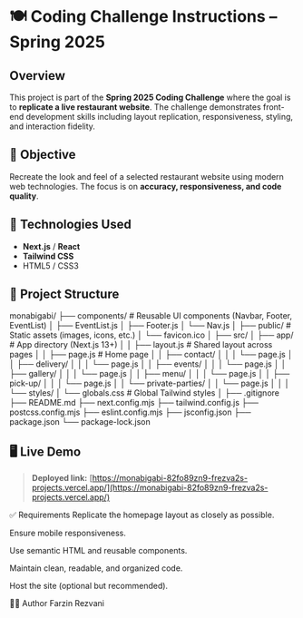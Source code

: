 # 🍽️ Coding Challenge Instructions – Spring 2025

## Overview

This project is part of the **Spring 2025 Coding Challenge** where the goal is to **replicate a live restaurant website**. The challenge demonstrates front-end development skills including layout replication, responsiveness, styling, and interaction fidelity.

## 📌 Objective

Recreate the look and feel of a selected restaurant website using modern web technologies. The focus is on **accuracy, responsiveness, and code quality**.

## 🔧 Technologies Used

- **Next.js** / **React**
- **Tailwind CSS**
- HTML5 / CSS3

## 📂 Project Structure

monabigabi/
├── components/             # Reusable UI components (Navbar, Footer, EventList)
│   ├── EventList.js
│   ├── Footer.js
│   └── Nav.js
│
├── public/                 # Static assets (images, icons, etc.)
│   └── favicon.ico
│
├── src/
│   ├── app/                # App directory (Next.js 13+)
│   │   ├── layout.js       # Shared layout across pages
│   │   ├── page.js         # Home page
│   │   ├── contact/
│   │   │   └── page.js
│   │   ├── delivery/
│   │   │   └── page.js
│   │   ├── events/
│   │   │   └── page.js
│   │   ├── gallery/
│   │   │   └── page.js
│   │   ├── menu/
│   │   │   └── page.js
│   │   ├── pick-up/
│   │   │   └── page.js
│   │   └── private-parties/
│   │       └── page.js
│   │
│   └── styles/
│       └── globals.css     # Global Tailwind styles
│
├── .gitignore
├── README.md
├── next.config.mjs
├── tailwind.config.js
├── postcss.config.mjs
├── eslint.config.mjs
├── jsconfig.json
├── package.json
└── package-lock.json


## 🖥️ Live Demo

> **Deployed link:** [https://monabigabi-82fo89zn9-frezva2s-projects.vercel.app/](https://monabigabi-82fo89zn9-frezva2s-projects.vercel.app/)  

✅ Requirements
Replicate the homepage layout as closely as possible.

Ensure mobile responsiveness.

Use semantic HTML and reusable components.

Maintain clean, readable, and organized code.

Host the site (optional but recommended).


🙋‍♂️ Author
Farzin Rezvani
